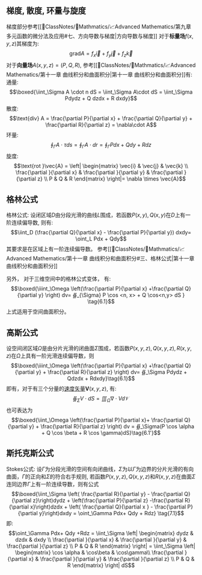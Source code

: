 ## 梯度, 散度, 环量与旋度
梯度部分参考[[📘ClassNotes/📐Mathmatics/📈Advanced Mathematics/第九章 多元函数的微分法及应用#七、方向导数与梯度|方向导数与梯度]] 
对于**标量场**$f(x,y,z)$其梯度为: 
$$\text{grad} A = f_x \vec{i} + f_y\vec{j} + f_z \vec{k}$$
对于**向量场**$A(x,y,z) = (P,Q, R)$, 参考[[📘ClassNotes/📐Mathmatics/📈Advanced Mathematics/第十一章 曲线积分和曲面积分|第十一章 曲线积分和曲面积分]]有:
通量:
$$\boxed{\iint_\Sigma A \cdot n dS = \iint_\Sigma A\cdot dS = \iint_\Sigma Pdydz + Q dzdx + R dxdy}$$
散度:
$$\text{div} A = \frac{\partial P}{\partial x} + \frac{\partial Q}{\partial y} + \frac{\partial R}{\partial z} = \nabla\cdot A$$
环量:
$$\oint_\Gamma A\cdot \tau ds = \oint_\Gamma A \cdot dr = \oint_\Gamma P dx +Qdy + Rdz$$
旋度:
$$\text{rot }\vec{A} = \left| \begin{matrix}
\vec{i} & \vec{j} & \vec{k} \\
\frac{\partial }{\partial x} & \frac{\partial }{\partial y} & \frac{\partial }{\partial z} \\
P & Q & R
\end{matrix} \right|= \nabla \times  \vec{A}$$
## 格林公式
格林公式: 设闭区域$D$由分段光滑的曲线$L$围成，若函数$P(x,y),Q(x,y)$在$D$上有一阶连续偏导数, 则有: 
$$\iint_D (\frac{\partial Q}{\partial x} - \frac{\partial P}{\partial y}) dxdy= \oint_L Pdx + Qdy$$
其要求是在区域上有一阶连续偏导数。
参考[[📘ClassNotes/📐Mathmatics/📈Advanced Mathematics/第十一章 曲线积分和曲面积分#三、格林公式|第十一章 曲线积分和曲面积分]]

另外， 对于三维空间中的格林公式变体， 有: 
$$\boxed{\iiint_\Omega \left(\frac{\partial P}{\partial x} +\frac{\partial Q}{\partial y}  \right) dv= ∯_{\Sigma}  P \cos <n, x> + Q \cos<n,y> dS } \tag{6.1}$$
上式适用于空间曲面积分。 

## 高斯公式
设空间闭区域$\Omega$是由分片光滑的闭曲面$\Sigma$围成，若函数$P(x,y,z),Q(x,y,z),R(x,y,z)$在$\Omega$上具有一阶光滑连续偏导数，则
$$\boxed{\iiint_\Omega \left(\frac{\partial P}{\partial x} +\frac{\partial Q}{\partial y} +  \frac{\partial R}{\partial z} \right) dv= ∯_\Sigma Pdydz + Qdzdx +  Rdxdy}\tag{6.1}$$
即有，对于有三个分量的<u>速度矢量</u>$\boldsymbol{V}(x,y,z)$, 有:
$$∯_{\Sigma} V \cdot dS  = \iiint_{\Omega} \nabla \cdot  V d\mathcal{V}$$
也可表达为
$$\boxed{\iint_\Omega \left(\frac{\partial P}{\partial x}+ \frac{\partial Q}{\partial y} + \frac{\partial R}{\partial z} \right) dv = ∯_\Sigma(P \cos \alpha + Q \cos \beta  + R \cos \gamma)dS}\tag{6.1'}$$

## 斯托克斯公式
Stokes公式: 设$\Gamma$为分段光滑的空间有向闭曲线，$\Sigma$为以$\Gamma$为边界的分片光滑的有向曲面，$\Gamma$的正向和$\Sigma$的符合右手规则, 若函数$P(x,y,z), Q(x,y,z)$和$R(x,y,z)$在曲面$\Sigma$连同边界$\Gamma$上有一阶连续导数，则有公式
$$\boxed{\iint_\Sigma \left( \frac{\partial R}{\partial y} - \frac{\partial Q}{\partial z}\right)dydz + \left(\frac{\partial P}{\partial z} -\frac{\partial R}{\partial x}\right)dzdx + \left( \frac{\partial Q}{\partial x } - \frac{\partial P}{\partial y}\right)dxdy = \oint_\Gamma Pdx+ Qdy  + Rdz} \tag{7.1}$$
即: 
$$\oint_\Gamma Pdx+  Qdy +Rdz = \iint_\Sigma \left| \begin{matrix}
dydz & dzdx & dxdy \\ 
\frac{\partial }{\partial x} & \frac{\partial }{\partial y} & \frac{\partial }{\partial z} \\
P & Q & R
\end{matrix} \right| = \iint_\Sigma \left| \begin{matrix}
\cos \alpha & \cos\beta & \cos\gamma\\ 
\frac{\partial }{\partial x} & \frac{\partial }{\partial y} & \frac{\partial }{\partial z} \\
P & Q & R
\end{matrix} \right| dS$$
